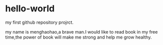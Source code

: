 # hello-world
my first github repository projrct.

my name is menghaohao,a brave man.I would like to read book in my free time,the power of book will make me strong and help me grow healthy.
